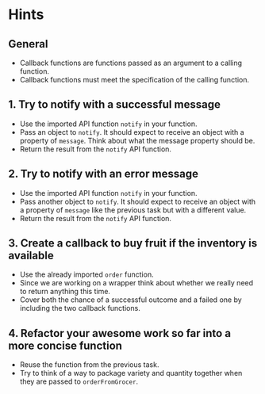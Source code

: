# Hints

## General

- Callback functions are functions passed as an argument to a calling function.
- Callback functions must meet the specification of the calling function.


## 1. Try to notify with a successful message

- Use the imported API function `notify` in your function.
- Pass an object to `notify`. It should expect to receive an object with a property of `message`. Think about what the message property should be.
- Return the result from the `notify` API function.

## 2. Try to notify with an error message

- Use the imported API function `notify` in your function.
- Pass another object to `notify`. It should expect to receive an object with a property of `message` like the previous task but with a different value. 
- Return the result from the `notify` API function.

## 3. Create a callback to buy fruit if the inventory is available

- Use the already imported `order` function. 
- Since we are working on a wrapper think about whether we really need to return anything this time.
- Cover both the chance of a successful outcome and a failed one by including the two callback functions. 

## 4. Refactor your awesome work so far into a more concise function

- Reuse the function from the previous task.
- Try to think of a way to package variety and quantity together when they are passed to `orderFromGrocer`.


